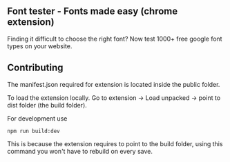 ## Font tester - Fonts made easy (chrome extension)

Finding it difficult to choose the right font? 
Now test 1000+ free google font types on your website.







## Contributing

The manifest.json required for extension is located inside the public folder.

To load the extension locally. Go to extension -> Load unpacked -> point to dist folder (the build folder).

For development use
```
npm run build:dev
```
This is because the extension requires to point to the build folder, using this command you
won't have to rebuild on every save.